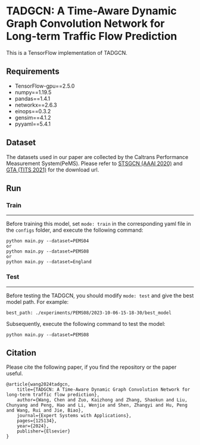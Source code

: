 # TADGCN: A Time-Aware Dynamic Graph Convolution Network for Long-term Traffic Flow Prediction

This is a TensorFlow implementation of TADGCN.

## Requirements

* TensorFlow-gpu==2.5.0
* numpy==1.19.5
* pandas==1.4.1
* networkx==2.6.3
* einops==0.3.2
* gensim==4.1.2
* pyyaml==5.4.1

## Dataset

The datasets used in our paper are collected by the Caltrans Performance Measurement System(PeMS). Please refer to [STSGCN (AAAI 2020)](https://github.com/Davidham3/STSGCN) and [GTA (TITS 2021)](https://github.com/skzhangPKU/GTA) for the download url.

## Run

### Train
***
Before training this model, set `mode: train` in the corresponding yaml file in the `configs` folder, and execute the following command: 

    python main.py --dataset=PEMS04
    or
    python main.py --dataset=PEMS08
    or
    python main.py --dataset=England

### Test
***
Before testing the TADGCN, you should modify `mode: test` and give the best model path. For example:

    best_path: ./experiments/PEMS08/2023-10-06-15-18-30/best_model

Subsequently, execute the following command to test the model:

    python main.py --dataset=PEMS08


## Citation

Please cite the following paper, if you find the repository or the paper useful.

    @article{wang2024tadgcn,
        title={TADGCN: A Time-Aware Dynamic Graph Convolution Network for long-term traffic flow prediction},
        author={Wang, Chen and Zuo, Kaizhong and Zhang, Shaokun and Liu, Chunyang and Peng, Hao and Li, Wenjie and Shen, Zhangyi and Hu, Peng and Wang, Rui and Jie, Biao},
        journal={Expert Systems with Applications},
        pages={125134},
        year={2024},
        publisher={Elsevier}
    }

